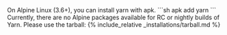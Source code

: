<div class="install-only-stable" markdown="1">
On Alpine Linux (3.6+), you can install yarn with apk.
```sh
apk add yarn
```
</div>

<div class="install-only-rc install-only-nightly" markdown="1">
Currently, there are no Alpine packages available for RC or nightly builds of Yarn. Please use the tarball:
{% include_relative _installations/tarball.md %}
</div>
